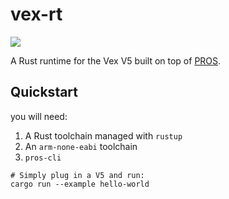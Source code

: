 # vex-rt

![](https://img.shields.io/crates/v/vex-rt)

A Rust runtime for the Vex V5 built on top of [PROS](https://pros.cs.purdue.edu/).

## Quickstart

you will need:
1. A Rust toolchain managed with `rustup`
2. An `arm-none-eabi` toolchain
3. `pros-cli`


```shell
# Simply plug in a V5 and run:
cargo run --example hello-world
```
